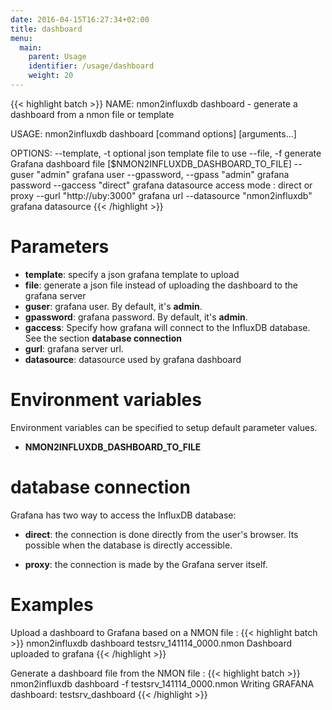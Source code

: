 ```yaml
---
date: 2016-04-15T16:27:34+02:00
title: dashboard
menu:
  main:
    parent: Usage
    identifier: /usage/dashboard
    weight: 20
---
```


{{< highlight batch >}}
NAME:
   nmon2influxdb dashboard - generate a dashboard from a nmon file or template

USAGE:
   nmon2influxdb dashboard [command options] [arguments...]

OPTIONS:
   --template, -t 		optional json template file to use
   --file, -f			generate Grafana dashboard file [$NMON2INFLUXDB_DASHBOARD_TO_FILE]
   --guser "admin"		grafana user
   --gpassword, --gpass "admin"	grafana password
   --gaccess "direct"		grafana datasource access mode : direct or proxy
   --gurl "http://uby:3000"	grafana url
   --datasource "nmon2influxdb"	grafana datasource
{{< /highlight >}}

# Parameters

  * **template**: specify a json grafana template to upload
  * **file**: generate a json file instead of uploading the dashboard to the grafana server
  * **guser**: grafana user. By default, it's **admin**.
  * **gpassword**: grafana password. By default, it's **admin**.
  * **gaccess**: Specify how grafana will connect to the InfluxDB database. See the section **database connection**
  * **gurl**: grafana server url.
  * **datasource**: datasource used by grafana dashboard

# Environment variables

Environment variables can be specified to setup default parameter values.

  * **NMON2INFLUXDB_DASHBOARD_TO_FILE**

# database connection

Grafana has two way to access the InfluxDB database:

* **direct**: the connection is done directly from the user's browser. Its possible when the database is directly accessible.

* **proxy**: the connection is made by the Grafana server itself.

# Examples

Upload a dashboard to Grafana based on a NMON file :
{{< highlight batch >}}
nmon2influxdb dashboard testsrv_141114_0000.nmon
Dashboard uploaded to grafana
{{< /highlight >}}

Generate a dashboard file from the NMON file :
{{< highlight batch >}}
nmon2influxdb dashboard -f testsrv_141114_0000.nmon
Writing GRAFANA dashboard: testsrv_dashboard
{{< /highlight >}}
